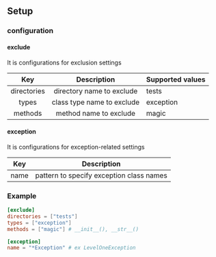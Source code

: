 ## Setup

### configuration

#### exclude

It is configurations for exclusion settings

|     Key     |        Description         | Supported values |
| :---------: | :------------------------: | ---------------- |
| directories | directory name to exclude  | tests            |
|    types    | class type name to exclude | exception        |
|   methods   |   method name to exclude   | magic            |

#### exception

It is configurations for exception-related settings

| Key  |               Description                |
| :--: | :--------------------------------------: |
| name | pattern to specify exception class names |

### Example

```toml
[exclude]
directories = ["tests"]
types = ["exception"]
methods = ["magic"] # __init__(), __str__()

[exception]
name = "*Exception" # ex LevelOneException
```
